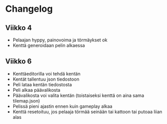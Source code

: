 # Changelog

## Viikko 4

- Pelaajan hyppy, painovoima ja törmäykset ok
- Kenttä generoidaan pelin alkaessa

## Viikko 6

- Kenttäeditorilla voi tehdä kentän
- Kentät tallentuu json tiedostoon
- Peli lataa kentän tiedostosta
- Peli alkaa päävalikosta
- Päävalikosta voi valita kentän (toistaiseksi kenttä on aina sama tilemap.json)
- Pelissä pieni ajastin ennen kuin gameplay alkaa
- Kenttä resetoituu, jos pelaaja törmää seinään tai kattoon tai putoaa liian alas
